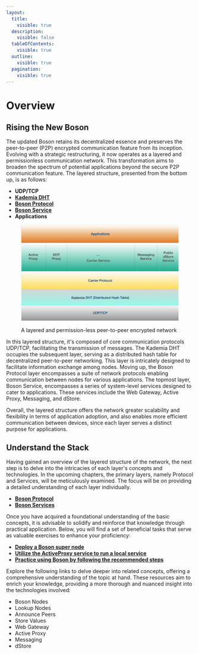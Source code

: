 ```yaml
---
layout:
  title:
    visible: true
  description:
    visible: false
  tableOfContents:
    visible: true
  outline:
    visible: true
  pagination:
    visible: true
---
```


# Overview

## Rising the New Boson

The updated Boson retains its decentralized essence and preserves the  peer-to-peer (P2P) encrypted communication feature from its inception.  Evolving with a strategic restructuring, it now operates as a layered  and permissionless communication network. This transformation aims to  broaden the spectrum of potential applications beyond the secure P2P  communication feature. The layered structure, presented from the bottom  up, is as follows:

* **UDP/TCP**
* [**Kademia DHT**](boson-dht.md)
* [**Boson Protocol**](boson-protocol/)
* [**Boson Service**](boson-services/)
* **Applications**

<figure><img src="../.gitbook/assets/image (5) (1).png" alt=""><figcaption><p>A layered and permission-less peer-to-peer encrypted network</p></figcaption></figure>

In this layered structure, it's composed of core communication protocols UDP/TCP, facilitating the transmission of messages. The Kademia DHT occupies the subsequent layer, serving as a distributed hash table for decentralized peer-to-peer networking. This layer is intricately designed to facilitate information exchange among nodes. Moving up, the Boson Protocol layer encompasses a suite of network protocols enabling communication between nodes for various applications. The topmost layer, Boson Service, encompasses a series of system-level services designed to cater to applications. These services include the Web Gateway, Active Proxy, Messaging, and dStore.

Overall, the layered structure offers the network greater scalability and flexibility in terms of application adoption, and also enables more efficient communication between devices, since each layer serves a distinct purpose for applications.

## Understand the Stack

Having gained an overview of the layered structure of the network, the next step is to delve into the intricacies of each layer's concepts and technologies. In the upcoming chapters, the primary layers, namely Protocol and Services, will be meticulously examined. The focus will be on providing a detailed understanding of each layer individually.

* [**Boson Protocol**](boson-protocol/)
* [**Boson Services**](boson-services/)

Once you have acquired a foundational understanding of the basic concepts, it is advisable to solidify and reinforce that knowledge through practical application. Below, you will find a set of beneficial tasks that serve as valuable exercises to enhance your proficiency:

* [**Deploy a Boson super node**](practices/deploying-super-node.md)
* [**Utilize the ActiveProxy service to run a local service**](practices/leveraging-active-proxy-service.md)
* [**Practice using Boson by following the recommended steps**](practices/the-interactive-shell-command.md)

Explore the following links to delve deeper into related concepts, offering a comprehensive understanding of the topic at hand. These resources aim to enrich your knowledge, providing a more thorough and nuanced insight into the technologies involved:

* Boson Nodes
* Lookup Nodes
* Announce Peers
* Store Values
* Web Gateway
* Active Proxy
* Messaging
* dStore
